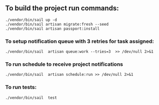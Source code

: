 ## To build the project run commands:
```shell
./vendor/bin/sail up -d
./vendor/bin/sail artisan migrate:fresh --seed 
./vendor/bin/sail artisan passport:install
```
### To setup notification queue with 3 retries for task assigned:
```shell
./vendor/bin/sail  artisan queue:work --tries=3  >> /dev/null 2>&1
```
### To run schedule to receive project notifications
```shell
./vendor/bin/sail  artisan schedule:run >> /dev/null 2>&1
```
### To run tests:
```shell
./vendor/bin/sail  test
```
